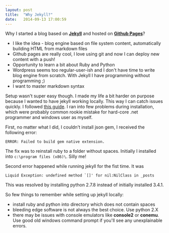 ```yaml
---
layout: post
title:  "Why Jekyll?"
date:   2014-09-13 17:00:59
---
```


Why I started a blog based on [__Jekyll__](http://jekyllrb.com/) and hosted on [__Github Pages__](https://pages.github.com/)?

* I like the idea - blog engine based on file system content, automatically building HTML from markdown files
* Github pages are really cool, I love using git and now I can deploy new content with a push!
* Opportunity to learn a bit about Ruby and Python
* Wordpress seems too regular-user-ish and I don't have time to write blog engine from scratch. With Jekyll I have programming without programming ;)
* I want to master markdown syntax

Setup wasn't super easy though. I made my life a bit harder on purpose because I wanted to have jekyll working locally. This way I can catch issues quickly. I followed [this guide](https://help.github.com/articles/using-jekyll-with-pages). I ran into few problems during installation, which were probably common rookie mistake for hard-core .net programmer and windows user as myself.

First, no matter what I did, I couldn't install json gem, I received the following error:

`ERROR: Failed to build gem native extension.`

The fix was to reinstall ruby to a folder without spaces. Initially I installed into `c:\program files (x86)\`. Silly me!

Second error happened while running jekyll for the fist time. It was

``Liquid Exception: undefined method `[]' for nil:NilClass in _posts``

This was resolved by installing python 2.7.8 instead of initially installed 3.4.1.

So few things to remember while setting up jekyll locally:
* install ruby and python into directory which does not contain spaces
* bleeding edge software is not always the best choice. Use python 2.X
* there may be issues with console emulators like __console2__ or __conemu__. Use good old windows command prompt if you'll see any unexplainable errors.
